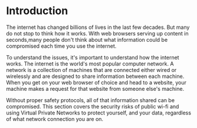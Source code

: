 # Introduction
The internet has changed billions of lives in the last few decades. But many do
not stop to think how it works. With web browsers serving up content in
seconds,many people don't think about what information could be compromised
each time you use the internet. 

To understand the issues, it's important to understand how the internet works.
The internet is the world's most popular computer network. A network is a
collection of machines that are connected either wired or wirelessly and are
designed to share information between each machine. When you get on your web
browser of choice and head to a website, your machine makes a request for that
website from someone else's machine. 

Without proper safety protocols, all of that information shared can be
compromised. This section covers the security risks of public wi-fi and using
Virtual Private Networks to protect yourself, and your data, regardless of what
network connection you are on. 
